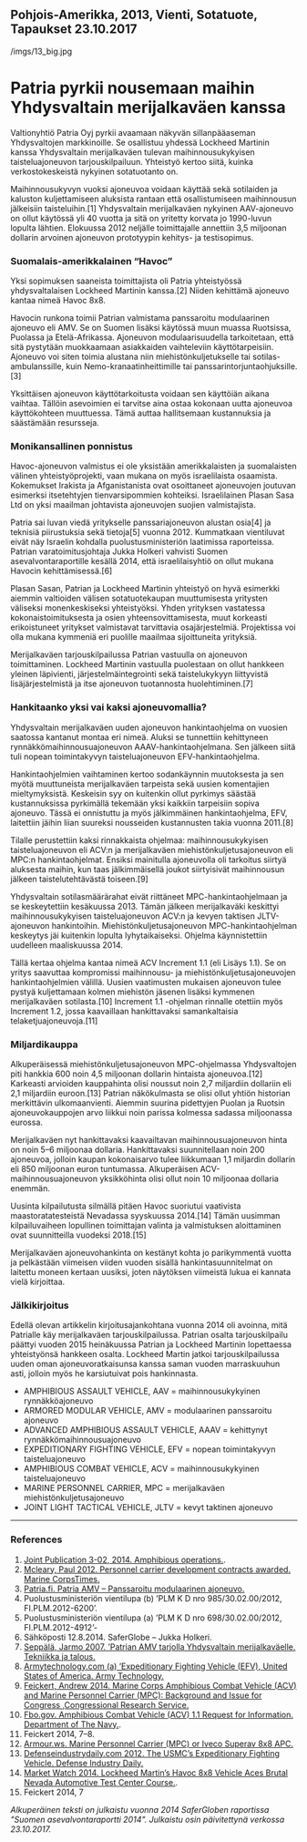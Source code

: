 Pohjois-Amerikka, 2013, Vienti, Sotatuote, Tapaukset
23.10.2017
-
/imgs/13_big.jpg


# Patria pyrkii nousemaan maihin Yhdysvaltain merijalkaväen kanssa

Valtionyhtiö Patria Oyj pyrkii avaamaan näkyvän sillanpääaseman Yhdysvaltojen markkinoille. Se osallistuu yhdessä Lockheed Martinin kanssa Yhdysvaltain merijalkaväen tulevan maihinnousukykyisen taisteluajoneuvon tarjouskilpailuun. Yhteistyö kertoo siitä, kuinka verkostokeskeistä nykyinen sotatuotanto on.

Maihinnousukyvyn vuoksi ajoneuvoa voidaan käyttää sekä sotilaiden ja kaluston kuljettamiseen aluksista rantaan että osallistumiseen maihinnousun jälkeisiin taisteluihin.[1] Yhdysvaltain merijalkaväen nykyinen AAV-ajoneuvo on ollut käytössä yli 40 vuotta ja sitä on yritetty korvata jo 1990-luvun lopulta lähtien. Elokuussa 2012 neljälle toimittajalle annettiin 3,5 miljoonan dollarin arvoinen ajoneuvon prototyypin kehitys- ja testisopimus.

### Suomalais-amerikkalainen “Havoc”

Yksi sopimuksen saaneista toimittajista oli Patria yhteistyössä yhdysvaltalaisen Lockheed Martinin kanssa.[2] Niiden kehittämä ajoneuvo kantaa nimeä Havoc 8x8.

Havocin runkona toimii Patrian valmistama panssaroitu modulaarinen ajoneuvo eli AMV. Se on Suomen lisäksi käytössä muun muassa Ruotsissa, Puolassa ja Etelä-Afrikassa. Ajoneuvon modulaarisuudella tarkoitetaan, että sitä pystytään muokkaamaan asiakkaiden vaihteleviin käyttötarpeisiin. Ajoneuvo voi siten toimia alustana niin miehistönkuljetukselle tai sotilas-ambulanssille, kuin Nemo-kranaatinheittimille tai panssarintorjuntaohjuksille.[3] 

Yksittäisen ajoneuvon käyttötarkoitusta voidaan sen käyttöiän aikana vaihtaa. Tällöin asevoimien ei tarvitse aina ostaa kokonaan uutta ajoneuvoa käyttökohteen muuttuessa. Tämä auttaa hallitsemaan kustannuksia ja säästämään resursseja.

### Monikansallinen ponnistus

Havoc-ajoneuvon valmistus ei ole yksistään amerikkalaisten ja suomalaisten välinen yhteistyöprojekti, vaan mukana on myös israelilaista osaamista. Kokemukset Irakista ja Afganistanista ovat osoittaneet ajoneuvojen joutuvan esimerksi itsetehtyjen tienvarsipommien kohteiksi. Israelilainen Plasan Sasa Ltd on yksi maailman johtavista ajoneuvojen suojien valmistajista. 

Patria sai luvan viedä yritykselle panssariajoneuvon alustan osia[4] ja teknisiä piirustuksia sekä tietoja[5] vuonna 2012. Kummatkaan vientiluvat eivät näy Israelin kohdalla puolustusministeriön laatimissa raporteissa. Patrian varatoimitusjohtaja Jukka Holkeri vahvisti Suomen asevalvontaraportille kesällä 2014, että israelilaisyhtiö on ollut mukana Havocin kehittämisessä.[6]

Plasan Sasan, Patrian ja Lockheed Martinin yhteistyö on hyvä esimerkki aiemmin valtioiden välisen sotatuotekaupan muuttumisesta yritysten väliseksi monenkeskiseksi yhteistyöksi. Yhden yrityksen vastatessa kokonaistoimituksesta ja osien yhteensovittamisesta, muut korkeasti erikoistuneet yritykset valmistavat tarvittavia osajärjestelmiä. Projektissa voi olla mukana kymmeniä eri puolille maailmaa sijoittuneita yrityksiä.

Merijalkaväen tarjouskilpailussa Patrian vastuulla on ajoneuvon toimittaminen. Lockheed Martinin vastuulla puolestaan on ollut hankkeen yleinen läpivienti, järjestelmäintegrointi sekä taistelukykyyn liittyvistä lisäjärjestelmistä ja itse ajoneuvon tuotannosta huolehtiminen.[7]

### Hankitaanko yksi vai kaksi ajoneuvomallia?

Yhdysvaltain merijalkaväen uuden ajoneuvon hankintaohjelma on vuosien saatossa kantanut montaa eri nimeä. Aluksi se tunnettiin kehittyneen rynnäkkömaihinnousuajoneuvon AAAV-hankintaohjelmana. Sen jälkeen siitä tuli nopean toimintakyvyn taisteluajoneuvon EFV-hankintaohjelma.

Hankintaohjelmien vaihtaminen kertoo sodankäynnin muutoksesta ja sen myötä muuttuneista merijalkaväen tarpeista sekä uusien komentajien mieltymyksistä. Keskeisin syy on kuitenkin ollut pyrkimys säästää kustannuksissa pyrkimällä tekemään yksi kaikkiin tarpeisiin sopiva ajoneuvo. Tässä ei onnistuttu ja myös jälkimmäinen hankintaohjelma, EFV, laitettiin jäihin liian suureksi nousseiden kustannusten takia vuonna 2011.[8]

Tilalle perustettiin kaksi rinnakkaista ohjelmaa: maihinnousukykyisen taisteluajoneuvon eli ACV:n ja merijalkaväen miehistönkuljetusajoneuvon eli MPC:n hankintaohjelmat. Ensiksi mainitulla ajoneuvolla oli tarkoitus siirtyä aluksesta maihin, kun taas jälkimmäisellä joukot siirtyisivät maihinnousun jälkeen taistelutehtävästä toiseen.[9]

Yhdysvaltain sotilasmäärärahat eivät riittäneet MPC-hankintaohjelmaan ja se keskeytettiin kesäkuussa 2013. Tämän jälkeen merijalkaväki keskittyi maihinnousukykyisen taisteluajoneuvon ACV:n ja kevyen taktisen JLTV-ajoneuvon hankintoihin. Miehistönkuljetusajoneuvon MPC-hankintaohjelman keskeytys jäi kuitenkin lopulta lyhytaikaiseksi. Ohjelma käynnistettiin uudelleen maaliskuussa 2014.

Tällä kertaa ohjelma kantaa nimeä ACV Increment 1.1 (eli Lisäys 1.1). Se on yritys saavuttaa kompromissi maihinnousu- ja miehistönkuljetusajoneuvojen hankintaohjelmien välillä. Uusien vaatimusten mukaisen ajoneuvon tulee pystyä kuljettamaan kolmen miehistön jäsenen lisäksi kymmenen merijalkaväen sotilasta.[10] Increment 1.1 -ohjelman rinnalle otettiin myös Increment 1.2, jossa kaavaillaan hankittavaksi samankaltaisia telaketjuajoneuvoja.[11]

### Miljardikauppa

Alkuperäisessä miehistönkuljetusajoneuvon MPC-ohjelmassa Yhdysvaltojen piti hankkia 600 noin 4,5 miljoonan dollarin hintaista ajoneuvoa.[12] Karkeasti arvioiden kauppahinta olisi noussut noin 2,7 miljardiin dollariin eli 2,1 miljardiin euroon.[13] Patrian näkökulmasta se olisi ollut yhtiön historian merkittävin ulkomaanvienti. Aiemmin suurina pidettyjen Puolan ja Ruotsin ajoneuvokauppojen arvo liikkui noin parissa kolmessa sadassa miljoonassa eurossa.

Merijalkaväen nyt hankittavaksi kaavailtavan maihinnousuajoneuvon hinta on noin 5–6 miljoonaa dollaria. Hankittavaksi suunnitellaan noin 200 ajoneuvoa, jolloin kaupan kokonaisarvo tulee liikkumaan 1,1 miljardin dollarin eli 850 miljoonan euron tuntumassa. Alkuperäisen ACV-maihinnousuajoneuvon yksikköhinta olisi ollut noin 10 miljoonaa dollaria enemmän.

Uusinta kilpailutusta silmällä pitäen Havoc suoriutui vaativista maastoratatesteistä Nevadassa syyskuussa 2014.[14] Tämän uusimman kilpailuvaiheen lopullinen toimittajan valinta ja valmistuksen aloittaminen ovat suunnitteilla vuodeksi 2018.[15]

Merijalkaväen ajoneuvohankinta on kestänyt kohta jo parikymmentä vuotta ja pelkästään viimeisen viiden vuoden sisällä hankintasuunnitelmat on laitettu moneen kertaan uusiksi, joten näytöksen viimeistä lukua ei kannata vielä kirjoittaa.

### Jälkikirjoitus

Edellä olevan artikkelin kirjoitusajankohtana vuonna 2014 oli avoinna, mitä Patrialle käy merijalkaväen tarjouskilpailussa. Patrian osalta tarjouskilpailu päättyi vuoden 2015 heinäkuussa Patrian ja Lockheed Martinin lopettaessa yhteistyönsä hankkeen osalta. Lockheed Martin jatkoi tarjouskilpailussa uuden oman ajoneuvoratkaisunsa kanssa saman vuoden marraskuuhun asti, jolloin myös he karsiutuivat pois hankinnasta.
* AMPHIBIOUS ASSAULT VEHICLE, AAV = maihinnousukykyinen rynnäkköajoneuvo
* ARMORED MODULAR VEHICLE, AMV = modulaarinen panssaroitu ajoneuvo
* ADVANCED AMPHIBIOUS ASSAULT VEHICLE, AAAV = kehittynyt rynnäkkömaihinnousuajoneuvo
* EXPEDITIONARY FIGHTING VEHICLE, EFV = nopean toimintakyvyn taisteluajoneuvo
* AMPHIBIOUS COMBAT VEHICLE, ACV = maihinnousukykyinen taisteluajoneuvo
* MARINE PERSONNEL CARRIER, MPC = merijalkaväen miehistönkuljetusajoneuvo
* JOINT LIGHT TACTICAL VEHICLE, JLTV = kevyt taktinen ajoneuvo

***

### References

1. [Joint Publication 3-02, 2014. Amphibious operations.](http://www.dtic.mil/doctrine/new_pubs/jp3_02.pdf).
2. [Mcleary, Paul 2012. Personnel carrier development contracts awarded. Marine CorpsTimes.](http://www.marinecorpstimes.com/article/20120910/NEWS/209100319/Personnel-carrier-development-contracts-awarded)
3. [Patria.fi. Patria AMV – Panssaroitu modulaarinen ajoneuvo.](http://www.patria.fi/FI/Tuotteet+ja+palvelut/Panssaroidut+pyoraajoneuvot+sitearea/Patria+AMV/index.html)
4. Puolustusministeriön vientilupa (b) ’PLM K D nro 985/30.02.00/2012, FI.PLM.2012-6200’.
5. Puolustusministeriön vientilupa (a) ’PLM K D nro 698/30.02.00/2012, FI.PLM.2012-4912’-
6. Sähköposti 12.8.2014. SaferGlobe – Jukka Holkeri.
7. [Seppälä, Jarmo 2007. ’Patrian AMV tarjolla Yhdysvaltain merijalkaväelle. Tekniikka ja talous.](http://www.tekniikkatalous.fi/metalli/article22960.ece)
8. [Armytechnology.com (a) ’Expeditionary Fighting Vehicle (EFV), United States of America. Army Technology.](http://www.army-technology.com/projects/efv/)
9. [Feickert, Andrew 2014. Marine Corps Amphibious Combat Vehicle (ACV) and Marine Personnel Carrier (MPC): Background and Issue for Congress ,Congressional Research Service.](http://fas.org/sgp/crs/weapons/R42723.pdf)
10. [Fbo.gov. Amphibious Combat Vehicle (ACV) 1.1 Request for Information. Department of The Navy.](https://www.fbo.gov/index?s=opportunity&mode=form&id=0f14218bee8b88854f81eaa2861f0ea2&tab=core&_cview=1).
11. Feickert 2014, 7–8.
12. [Armour.ws. Marine Personnel Carrier (MPC) or Iveco Superav 8x8 APC.](http://armour.ws/marine-personnel-carrier/)
13. [Defenseindustrydaily.com 2012. The USMC’s Expeditionary Fighting Vehicle. Defense Industry Daily.](http://www.defenseindustrydaily.com/the-usmcs-expeditionary-fighting-vehicle-sdd-phase-updated-02302/)
14. [Market Watch 2014. Lockheed Martin’s Havoc 8x8 Vehicle Aces Brutal Nevada Automotive Test Center Course.](http://www.marketwatch.com/story/lockheed-martins-havoc-8x8-vehicle-aces-brutal-nevada-automotive-test-center-course-2014-09-23).
15. Feickert 2014, 7

*Alkuperäinen teksti on julkaistu vuonna 2014 SaferGloben raportissa "Suomen asevalvontaraportti 2014".
Julkaistu osin päivitettynä verkossa 23.10.2017.*
